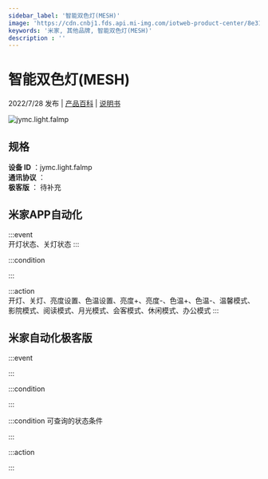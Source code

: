 ```yaml
---
sidebar_label: '智能双色灯(MESH)'
image: 'https://cdn.cnbj1.fds.api.mi-img.com/iotweb-product-center/8e3112d3e641354792f24b398aa2810e_1656403926412.png?GalaxyAccessKeyId=AKVGLQWBOVIRQ3XLEW&Expires=9223372036854775807&Signature=e3o4pCz3FnfsOn4IZhqM/MEihSc='
keywords: '米家, 其他品牌, 智能双色灯(MESH)'
description : ''
---
```

# 智能双色灯(MESH)

2022/7/28 发布 | [产品百科](https://home.mi.com/webapp/content/baike/product/index.html?model=jymc.light.falmp/) | [说明书](https://home.mi.com/views/introduction.html?model=jymc.light.falmp&region=cn)

![jymc.light.falmp](https://cdn.cnbj1.fds.api.mi-img.com/iotweb-product-center/8e3112d3e641354792f24b398aa2810e_1656403926412.png?GalaxyAccessKeyId=AKVGLQWBOVIRQ3XLEW&Expires=9223372036854775807&Signature=e3o4pCz3FnfsOn4IZhqM/MEihSc=)

## 规格  
> 
**设备 ID** ：jymc.light.falmp  
**通讯协议** ：  
**极客版**  ： 待补充 


## 米家APP自动化  

:::event  
开灯状态、关灯状态
:::

:::condition  

:::

:::action   
开灯、关灯、亮度设置、色温设置、亮度+、亮度-、色温+、色温-、温馨模式、影院模式、阅读模式、月光模式、会客模式、休闲模式、办公模式
:::

## 米家自动化极客版  

:::event  

:::

:::condition  

:::

:::condition 可查询的状态条件  

:::

:::action  

:::

        
